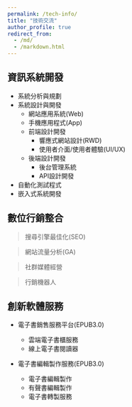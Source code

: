 ```yaml
---
permalink: /tech-info/
title: "技術交流"
author_profile: true
redirect_from: 
  - /md/
  - /markdown.html
---
```


## 資訊系統開發

* 系統分析與規劃
* 系統設計與開發
  * 網站應用系統(Web)
  * 手機應用程式(App)
  * 前端設計開發
    * 響應式網站設計(RWD)
    * 使用者介面/使用者體驗(UI/UX)
  * 後端設計開發
    * 後台管理系統   
    * API設計開發  
* 自動化測試程式
* 嵌入式系統開發

## 數位行銷整合

> 搜尋引擎最佳化(SEO)

> 網站流量分析(GA)

> 社群媒體經營

> 行銷機器人

## 創新軟體服務

* 電子書銷售服務平台(EPUB3.0)
  * 雲端電子書櫃服務
  * 線上電子書閱讀器
  
* 電子書編輯製作服務(EPUB3.0)
  * 電子書編輯製作
  * 有聲書編輯製作
  * 電子書轉製服務
